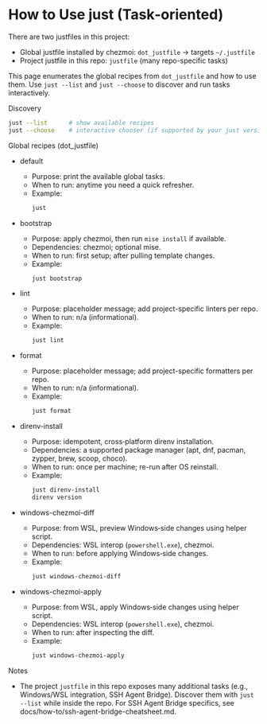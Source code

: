 # How to Use just (Task‑oriented)

There are two justfiles in this project:

- Global justfile installed by chezmoi: `dot_justfile` → targets `~/.justfile`
- Project justfile in this repo: `justfile` (many repo-specific tasks)

This page enumerates the global recipes from `dot_justfile` and how to use them. Use `just --list` and `just --choose` to discover and run tasks interactively.

Discovery

```bash
just --list      # show available recipes
just --choose    # interactive chooser (if supported by your just version)
```

Global recipes (dot_justfile)

- default
  - Purpose: print the available global tasks.
  - When to run: anytime you need a quick refresher.
  - Example:
    ```bash
    just
    ```

- bootstrap
  - Purpose: apply chezmoi, then run `mise install` if available.
  - Dependencies: chezmoi; optional mise.
  - When to run: first setup; after pulling template changes.
  - Example:
    ```bash
    just bootstrap
    ```

- lint
  - Purpose: placeholder message; add project-specific linters per repo.
  - When to run: n/a (informational).
  - Example:
    ```bash
    just lint
    ```

- format
  - Purpose: placeholder message; add project-specific formatters per repo.
  - When to run: n/a (informational).
  - Example:
    ```bash
    just format
    ```

- direnv-install
  - Purpose: idempotent, cross‑platform direnv installation.
  - Dependencies: a supported package manager (apt, dnf, pacman, zypper, brew, scoop, choco).
  - When to run: once per machine; re-run after OS reinstall.
  - Example:
    ```bash
    just direnv-install
    direnv version
    ```

- windows-chezmoi-diff
  - Purpose: from WSL, preview Windows‑side changes using helper script.
  - Dependencies: WSL interop (`powershell.exe`), chezmoi.
  - When to run: before applying Windows‑side changes.
  - Example:
    ```bash
    just windows-chezmoi-diff
    ```

- windows-chezmoi-apply
  - Purpose: from WSL, apply Windows‑side changes using helper script.
  - Dependencies: WSL interop (`powershell.exe`), chezmoi.
  - When to run: after inspecting the diff.
  - Example:
    ```bash
    just windows-chezmoi-apply
    ```

Notes

- The project `justfile` in this repo exposes many additional tasks (e.g., Windows/WSL integration, SSH Agent Bridge). Discover them with `just --list` while inside the repo. For SSH Agent Bridge specifics, see docs/how-to/ssh-agent-bridge-cheatsheet.md.

